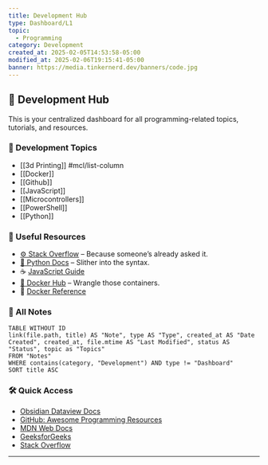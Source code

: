 ```yaml
---
title: Development Hub
type: Dashboard/L1
topic:
  - Programming
category: Development
created_at: 2025-02-05T14:53:58-05:00
modified_at: 2025-02-06T19:15:41-05:00
banner: https://media.tinkernerd.dev/banners/code.jpg
---
```


## 📌 Development Hub

This is your centralized dashboard for all programming-related topics, tutorials, and resources.

### 📝 Development Topics
- [[3d Printing]]  #mcl/list-column
- [[Docker]]
- [[Github]]
- [[JavaScript]]
- [[Microcontrollers]]
- [[PowerShell]]
- [[Python]]

### 🔗 Useful Resources
- [⚙️ Stack Overflow](https://stackoverflow.com/) – Because someone’s already asked it.
- [🐍 Python Docs](https://docs.python.org/3/) – Slither into the syntax.
- ☕ [JavaScript Guide](https://developer.mozilla.org/en-US/docs/Web/JavaScript)
- [🐳 Docker Hub](https://hub.docker.com/) – Wrangle those containers.
- 🚢 [Docker Reference](https://docs.docker.com/reference/)
### 📂 All Notes

```dataview  
TABLE WITHOUT ID
link(file.path, title) AS "Note", type AS "Type", created_at AS "Date Created", created_at, file.mtime AS "Last Modified", status AS "Status", topic as "Topics"
FROM "Notes"
WHERE contains(category, "Development") AND type != "Dashboard"
SORT title ASC

```


### 🛠️ Quick Access

- [Obsidian Dataview Docs](https://blacksmithgu.github.io/obsidian-dataview/)
- [GitHub: Awesome Programming Resources](https://github.com/sindresorhus/awesome)
- [MDN Web Docs](https://developer.mozilla.org/en-US/)
- [GeeksforGeeks](https://www.geeksforgeeks.org/)
- [Stack Overflow](https://stackoverflow.com/)

---
